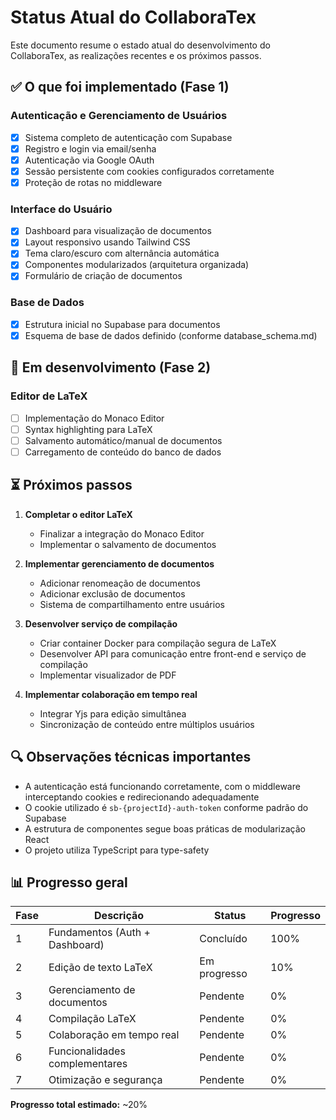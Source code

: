 # Status Atual do CollaboraTex

Este documento resume o estado atual do desenvolvimento do CollaboraTex, as realizações recentes e os próximos passos.

## ✅ O que foi implementado (Fase 1)

### Autenticação e Gerenciamento de Usuários
- [x] Sistema completo de autenticação com Supabase
- [x] Registro e login via email/senha
- [x] Autenticação via Google OAuth
- [x] Sessão persistente com cookies configurados corretamente
- [x] Proteção de rotas no middleware

### Interface do Usuário
- [x] Dashboard para visualização de documentos
- [x] Layout responsivo usando Tailwind CSS
- [x] Tema claro/escuro com alternância automática
- [x] Componentes modularizados (arquitetura organizada)
- [x] Formulário de criação de documentos

### Base de Dados
- [x] Estrutura inicial no Supabase para documentos
- [x] Esquema de base de dados definido (conforme database_schema.md)

## 🔄 Em desenvolvimento (Fase 2)

### Editor de LaTeX
- [ ] Implementação do Monaco Editor
- [ ] Syntax highlighting para LaTeX
- [ ] Salvamento automático/manual de documentos
- [ ] Carregamento de conteúdo do banco de dados

## ⏳ Próximos passos

1. **Completar o editor LaTeX**
   - Finalizar a integração do Monaco Editor
   - Implementar o salvamento de documentos

2. **Implementar gerenciamento de documentos**
   - Adicionar renomeação de documentos
   - Adicionar exclusão de documentos
   - Sistema de compartilhamento entre usuários

3. **Desenvolver serviço de compilação**
   - Criar container Docker para compilação segura de LaTeX
   - Desenvolver API para comunicação entre front-end e serviço de compilação
   - Implementar visualizador de PDF

4. **Implementar colaboração em tempo real**
   - Integrar Yjs para edição simultânea
   - Sincronização de conteúdo entre múltiplos usuários

## 🔍 Observações técnicas importantes

- A autenticação está funcionando corretamente, com o middleware interceptando cookies e redirecionando adequadamente
- O cookie utilizado é `sb-{projectId}-auth-token` conforme padrão do Supabase
- A estrutura de componentes segue boas práticas de modularização React
- O projeto utiliza TypeScript para type-safety

## 📊 Progresso geral

| Fase | Descrição | Status | Progresso |
|------|-----------|--------|-----------|
| 1 | Fundamentos (Auth + Dashboard) | Concluído | 100% |
| 2 | Edição de texto LaTeX | Em progresso | 10% |
| 3 | Gerenciamento de documentos | Pendente | 0% |
| 4 | Compilação LaTeX | Pendente | 0% |
| 5 | Colaboração em tempo real | Pendente | 0% |
| 6 | Funcionalidades complementares | Pendente | 0% |
| 7 | Otimização e segurança | Pendente | 0% |

**Progresso total estimado:** ~20%